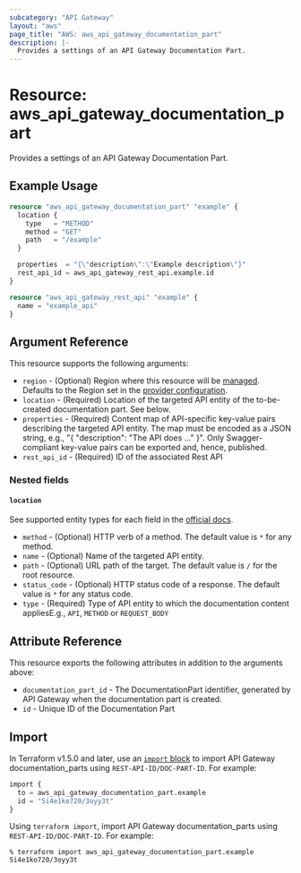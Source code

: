 ```yaml
---
subcategory: "API Gateway"
layout: "aws"
page_title: "AWS: aws_api_gateway_documentation_part"
description: |-
  Provides a settings of an API Gateway Documentation Part.
---
```


# Resource: aws_api_gateway_documentation_part

Provides a settings of an API Gateway Documentation Part.

## Example Usage

```terraform
resource "aws_api_gateway_documentation_part" "example" {
  location {
    type   = "METHOD"
    method = "GET"
    path   = "/example"
  }

  properties  = "{\"description\":\"Example description\"}"
  rest_api_id = aws_api_gateway_rest_api.example.id
}

resource "aws_api_gateway_rest_api" "example" {
  name = "example_api"
}
```

## Argument Reference

This resource supports the following arguments:

* `region` - (Optional) Region where this resource will be [managed](https://docs.aws.amazon.com/general/latest/gr/rande.html#regional-endpoints). Defaults to the Region set in the [provider configuration](https://registry.terraform.io/providers/hashicorp/aws/latest/docs#aws-configuration-reference).
* `location` - (Required) Location of the targeted API entity of the to-be-created documentation part. See below.
* `properties` - (Required) Content map of API-specific key-value pairs describing the targeted API entity. The map must be encoded as a JSON string, e.g., "{ \"description\": \"The API does ...\" }". Only Swagger-compliant key-value pairs can be exported and, hence, published.
* `rest_api_id` - (Required) ID of the associated Rest API

### Nested fields

#### `location`

See supported entity types for each field in the [official docs](https://docs.aws.amazon.com/apigateway/api-reference/resource/documentation-part/).

* `method` - (Optional) HTTP verb of a method. The default value is `*` for any method.
* `name` - (Optional) Name of the targeted API entity.
* `path` - (Optional) URL path of the target. The default value is `/` for the root resource.
* `status_code` - (Optional) HTTP status code of a response. The default value is `*` for any status code.
* `type` - (Required) Type of API entity to which the documentation content appliesE.g., `API`, `METHOD` or `REQUEST_BODY`

## Attribute Reference

This resource exports the following attributes in addition to the arguments above:

* `documentation_part_id` - The DocumentationPart identifier, generated by API Gateway when the documentation part is created.
* `id` - Unique ID of the Documentation Part

## Import

In Terraform v1.5.0 and later, use an [`import` block](https://developer.hashicorp.com/terraform/language/import) to import API Gateway documentation_parts using `REST-API-ID/DOC-PART-ID`. For example:

```terraform
import {
  to = aws_api_gateway_documentation_part.example
  id = "5i4e1ko720/3oyy3t"
}
```

Using `terraform import`, import API Gateway documentation_parts using `REST-API-ID/DOC-PART-ID`. For example:

```console
% terraform import aws_api_gateway_documentation_part.example 5i4e1ko720/3oyy3t
```
